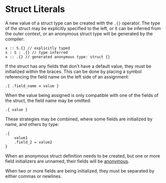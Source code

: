 # Struct Literals
A new value of a struct type can be created with the `.{}` operator.  The type of the struct may be explicitly specified to the left, or it can be inferred from the outer context, or an anonymous struct type will be generated by the compiler:
```
x :: S.{} // explicitly typed
x : S : .{} // type inferred
x :: .{} // generated anonymous type: struct {}
```

If the struct has any fields that don't have a default value, they must be initialized within the braces.  This can be done by placing a symbol referencing the field name on the left side of an assignment:
```
.{ .field_name = value }
```
When the value being assigned is only compatible with one of the fields of the struct, the field name may be omitted:
```
.{ value }
```
These strategies may be combined, where some fields are initialized by name, and others by type:
```
.{
	value1
	.field_2 = value2
}
```

When an anonymous struct definition needs to be created, but one or more field initializers are unnamed, their fields will be [anonymous](index.md#anonymous-fields).

When two or more fields are being initialized, they must be separated by either commas or newlines.

